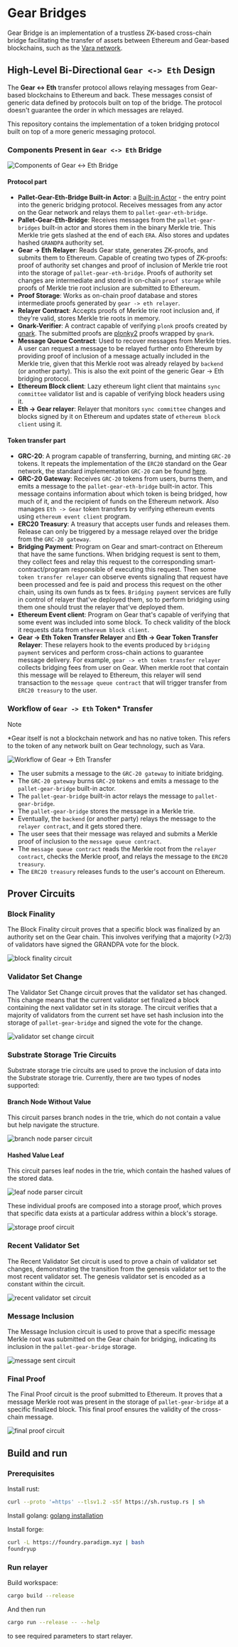 # Gear Bridges

Gear Bridge is an implementation of a trustless ZK-based cross-chain bridge facilitating the transfer of assets between Ethereum and Gear-based blockchains, such as the [Vara network](https://vara.network/).

## High-Level Bi-Directional `Gear <-> Eth` Design

The **Gear <-> Eth** transfer protocol allows relaying messages from Gear-based blockchains to Ethereum and back. These messages consist of generic data defined by protocols built on top of the bridge. The protocol doesn't guarantee the order in which messages are relayed.

This repository contains the implementation of a token bridging protocol built on top of a more generic messaging protocol.

### Components Present in `Gear <-> Eth` Bridge

![Components of Gear <-> Eth Bridge](https://github.com/gear-tech/gear-bridges/blob/main/images/block_diagram.png)

#### Protocol part

- **Pallet-Gear-Eth-Bridge Built-in Actor**: a [Built-in Actor](https://wiki.gear-tech.io/docs/gear/features/builtin-actors) - the entry point into the generic bridging protocol. Receives messages from any actor on the Gear network and relays them to `pallet-gear-eth-bridge`.
- **Pallet-Gear-Eth-Bridge**: Receives messages from the `pallet-gear-bridges` built-in actor and stores them in the binary Merkle trie. This Merkle trie gets slashed at the end of each `ERA`. Also stores and updates hashed `GRANDPA` authority set.
- **Gear -> Eth Relayer**: Reads Gear state, generates ZK-proofs, and submits them to Ethereum. Capable of creating two types of ZK-proofs: proof of authority set changes and proof of inclusion of Merkle trie root into the storage of `pallet-gear-eth-bridge`. Proofs of authority set changes are intermediate and stored in on-chain `proof storage` while proofs of Merkle trie root inclusion are submitted to Ethereum.
- **Proof Storage**: Works as on-chain proof database and stores intermediate proofs generated by `gear -> eth relayer`.
- **Relayer Contract**: Accepts proofs of Merkle trie root inclusion and, if they're valid, stores Merkle trie roots in memory.
- **Gnark-Verifier**: A contract capable of verifying `plonk` proofs created by [gnark](https://github.com/Consensys/gnark). The submitted proofs are [plonky2](https://github.com/0xPolygonZero/plonky2) proofs wrapped by `gnark`.
- **Message Queue Contract**: Used to recover messages from Merkle tries. A user can request a message to be relayed further onto Ethereum by providing proof of inclusion of a message actually included in the Merkle trie, given that this Merkle root was already relayed by `backend` (or another party). This is also the exit point of the generic Gear -> Eth bridging protocol.
- **Ethereum Block client**: Lazy ethereum light client that maintains `sync committee` validator list and is capable of verifying block headers using it.
- **Eth -> Gear relayer**: Relayer that monitors `sync committee` changes and blocks signed by it on Ethereum and updates state of `ethereum block client` using it.

#### Token transfer part

- **GRC-20**: A program capable of transferring, burning, and minting `GRC-20` tokens. It repeats the implementation of the `ERC20` standard on the Gear network, the standard implementation `GRC-20` can be found [here](https://github.com/gear-foundation/standards/tree/master/gear-erc20).
- **GRC-20 Gateway**: Receives `GRC-20` tokens from users, burns them, and emits a message to the `pallet-gear-eth-bridge` built-in actor. This message contains information about which token is being bridged, how much of it, and the recipient of funds on the Ethereum network. Also manages `Eth -> Gear` token transfers by verifying ethereum events using `ethereum event client` program.
- **ERC20 Treasury**: A treasury that accepts user funds and releases them. Release can only be triggered by a message relayed over the bridge from the `GRC-20 gateway`.
- **Bridging Payment**: Program on Gear and smart-contract on Ethereum that have the same functions. When bridging request is sent to them, they collect fees and relay this request to the corresponding smart-contract/program responsible of executing this request. Then some `token transfer relayer` can observe events signaling that request have been processed and fee is paid and process this request on the other chain, using its own funds as tx fees. `Bridging payment` services are fully in control of relayer that've deployed them, so to perform bridging using them one should trust the relayer that've deployed them.
- **Ethereum Event client**: Program on Gear that's capable of verifying that some event was included into some block. To check validity of the block it requests data from `ethereum block client`.
- **Gear -> Eth Token Transfer Relayer** and **Eth -> Gear Token Transfer Relayer**: These relayers hook to the events produced by `bridging payment` services and perform cross-chain actions to guarantee message delivery. For example, `gear -> eth token transfer relayer` collects bridging fees from user on Gear. When merkle root that contain this message will be relayed to Ethereum, this relayer will send transaction to the `message queue contract` that will trigger transfer from `ERC20 treasury` to the user.

### Workflow of `Gear -> Eth` Token* Transfer

> [!NOTE]
> *Gear itself is not a blockchain network and has no native token. This refers to the token of any network built on Gear technology, such as Vara.

![Workflow of Gear -> Eth Transfer](https://github.com/gear-tech/gear-bridges/blob/main/images/gear_eth_transfer.png)

- The user submits a message to the `GRC-20 gateway` to initiate bridging.
- The `GRC-20 gateway` burns `GRC-20` tokens and emits a message to the `pallet-gear-bridge` built-in actor.
- The `pallet-gear-bridge` built-in actor relays the message to `pallet-gear-bridge`.
- The `pallet-gear-bridge` stores the message in a Merkle trie.
- Eventually, the `backend` (or another party) relays the message to the `relayer contract`, and it gets stored there.
- The user sees that their message was relayed and submits a Merkle proof of inclusion to the `message queue contract`.
- The `message queue contract` reads the Merkle root from the `relayer contract`, checks the Merkle proof, and relays the message to the `ERC20 treasury`.
- The `ERC20 treasury` releases funds to the user's account on Ethereum.

## Prover Circuits

### Block Finality

The Block Finality circuit proves that a specific block was finalized by an authority set on the Gear chain. This involves verifying that a majority (>2/3) of validators have signed the GRANDPA vote for the block.

![block finality circuit](https://github.com/gear-tech/gear-bridges/blob/main/images/block_finality_circuit.png)

### Validator Set Change

The Validator Set Change circuit proves that the validator set has changed. This change means that the current validator set finalized a block containing the next validator set in its storage. The circuit verifies that a majority of validators from the current set have set hash inclusion into the storage of `pallet-gear-bridge` and signed the vote for the change.

![validator set change circuit](https://github.com/gear-tech/gear-bridges/blob/main/images/next_validator_set_circuit.png)

### Substrate Storage Trie Circuits

Substrate storage trie circuits are used to prove the inclusion of data into the Substrate storage trie. Currently, there are two types of nodes supported:

#### Branch Node Without Value

This circuit parses branch nodes in the trie, which do not contain a value but help navigate the structure.

![branch node parser circuit](https://github.com/gear-tech/gear-bridges/blob/main/images/mpt_branch_node_parser_circuit.png)

#### Hashed Value Leaf

This circuit parses leaf nodes in the trie, which contain the hashed values of the stored data.

![leaf node parser circuit](https://github.com/gear-tech/gear-bridges/blob/main/images/mpt_leaf_node_parser_circuit.png)

These individual proofs are composed into a storage proof, which proves that specific data exists at a particular address within a block's storage.

![storage proof circuit](https://github.com/gear-tech/gear-bridges/blob/main/images/storage_proof_circuit.png)

### Recent Validator Set

The Recent Validator Set circuit is used to prove a chain of validator set changes, demonstrating the transition from the genesis validator set to the most recent validator set. The genesis validator set is encoded as a constant within the circuit.

![recent validator set circuit](https://github.com/gear-tech/gear-bridges/blob/main/images/recent_validator_set_circuit.png)

### Message Inclusion

The Message Inclusion circuit is used to prove that a specific message Merkle root was submitted on the Gear chain for bridging, indicating its inclusion in the `pallet-gear-bridge` storage.

![message sent circuit](https://github.com/gear-tech/gear-bridges/blob/main/images/message_sent_circuit.png)

### Final Proof

The Final Proof circuit is the proof submitted to Ethereum. It proves that a message Merkle root was present in the storage of `pallet-gear-bridge` at a specific finalized block. This final proof ensures the validity of the cross-chain message.

![final proof circuit](https://github.com/gear-tech/gear-bridges/blob/main/images/final_proof_circuit.png)

## Build and run

### Prerequisites

Install rust:
```sh
curl --proto '=https' --tlsv1.2 -sSf https://sh.rustup.rs | sh
```

Install golang: [golang installation](https://go.dev/doc/install)

Install forge:
```sh
curl -L https://foundry.paradigm.xyz | bash
foundryup
```

### Run relayer

Build workspace:
```sh
cargo build --release
```

And then run
```sh
cargo run --release -- --help
```
to see required parameters to start relayer.
